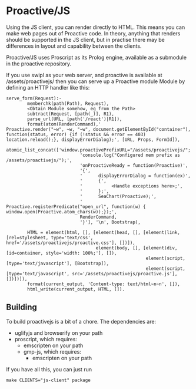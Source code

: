 Proactive/JS
============

Using the JS client, you can render directly to HTML. This means you can make web pages out of Proactive code. In theory, anything that renders should be supported in the JS client, but in practise there may be differences in layout and capability between the clients.

Proactive/JS uses Proscript as its Prolog engine, available as a submodule in the proactive repository.

If you use swipl as your web server, and proactive is available at /assets/proactivejs/ then you can serve up a Proactive module Module by defining an HTTP handler like this:
```
serve_form(Request):-
        memberchk(path(Path), Request),
        <Obtain Module somehow, eg from the Path>
        subtract(Request, [path(_)], R1),
        parse_url(URL, [path('/react')|R1]),
        format(atom(RenderCommand),'                   Proactive.render("~w", ~w, "~w", document.getElementById("container"), function(status, error) {if (!status && error == 403) location.reload();}, displayErrorDialog);', [URL, Props, FormId]),
        atomic_list_concat(['window.proactivePrefixURL="/assets/proactivejs/";',
                            'console.log("Configured mem prefix as /assets/proactivejs/");',
                            'onProactiveReady = function(Proactive)',
                            '{',
                            '      displayErrorDialog = function(ex)',
                            '      {',
                            '           <Handle exceptions here>;',
                            '      };',
                            '      SeaChart(Proactive);',
                            '      Proactive.registerPredicate("open_url", function(w) { window.open(Proactive.atom_chars(w));});',
                            RenderCommand,
                            '}'], '\n', Bootstrap),

        HTML = element(html, [], [element(head, [], [element(link, [rel=stylesheet, type='text/css', href='/assets/proactivejs/proactive.css'], [])]),
                                  element(body, [], [element(div, [id=container, style='width: 100%;'], []),
                                                     element(script, [type='text/javascript'], [Bootstrap]),
                                                     element(script, [type='text/javascript', src='/assets/proactivejs/proactive.js'], [])])]),
        format(current_output, 'Content-type: text/html~n~n', []),
        html_write(current_output, HTML, []).
```

Building
--------
To build proactivejs is a bit of a chore. The dependencies are:
   * uglifyjs and browserify on your path
   * proscript, which requires:
      * emscripten on your path
      * gmp-js, which requires:
         * emscripten on your path

If you have all this, you can just run
```
make CLIENTS="js-client" package
```